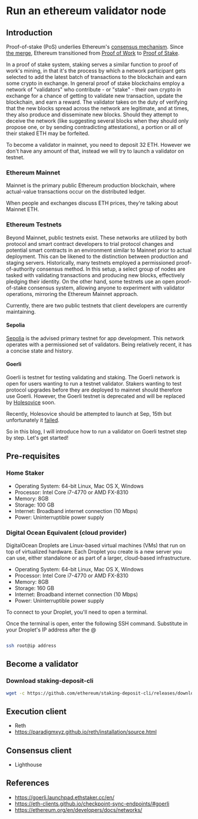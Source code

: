 # Run an ethereum validator node

## Introduction

  Proof-of-stake (PoS) underlies Ethereum's [consensus mechanism](https://ethereum.org/en/developers/docs/consensus-mechanisms/). Since [the merge](https://ethereum.org/en/roadmap/merge/), Ethereum transitioned from [Proof of Work](https://ethereum.org/en/developers/docs/consensus-mechanisms/pow/) to [Proof of Stake](https://ethereum.org/en/developers/docs/consensus-mechanisms/pos/). 
  
  In a proof of stake system, staking serves a similar function to proof of work's mining, in that it's the process by which a network participant gets selected to add the latest batch of transactions to the blockchain and earn some crypto in exchange. In general proof of stake blockchains employ a network of "validators" who contribute - or "stake" - their own crypto in exchange for a chance of getting to validate new transaction, update the blockchain, and earn a reward. The validator takes on the duty of verifying that the new blocks spread across the network are legitimate, and at times, they also produce and disseminate new blocks. Should they attempt to deceive the network (like suggesting several blocks when they should only propose one, or by sending contradicting attestations), a portion or all of their staked ETH may be forfeited. 

  To become a validator in mainnet, you need to deposit 32 ETH. However we don't have any amount of that, instead we will try to launch a validator on testnet. 

### Ethereum Mainnet

  Mainnet is the primary public Ethereum production blockchain, where actual-value transactions occur on the distributed ledger.

  When people and exchanges discuss ETH prices, they're talking about Mainnet ETH.

### Ethereum Testnets

  Beyond Mainnet, public testnets exist. These networks are utilized by both protocol and smart contract developers to trial protocol changes and potential smart contracts in an environment similar to Mainnet prior to actual deployment. This can be likened to the distinction between production and staging servers. Historically, many testnets employed a permissioned proof-of-authority consensus method. In this setup, a select group of nodes are tasked with validating transactions and producing new blocks, effectively pledging their identity. On the other hand, some testnets use an open proof-of-stake consensus system, allowing anyone to experiment with validator operations, mirroring the Ethereum Mainnet approach.

  Currently, there are two public testnets that client developers are currently maintaining.

#### Sepolia

  [Sepolia](https://sepolia.dev/) is the advised primary testnet for app development. This network operates with a permissioned set of validators. Being relatively recent, it has a concise state and history.


#### Goerli

  Goerli is testnet for testing validating and staking. The Goerli network is open for users wanting to run a testnet validator. Stakers wanting to test protocol upgrades before they are deployed to mainnet should therefore use Goerli. However, the Goerli testnet is deprecated and will be replaced by [Holesovice](https://github.com/eth-clients/holesky) soon.
  
  Recently, Holesovice should be attempted to launch at Sep, 15th but unfortunately it [failed](https://twitter.com/protolambda/status/1702691543629328474). 


So in this blog, I will introduce how to run a validator on Goerli testnet step by step. Let's get started!  

## Pre-requisites


### Home Staker

- Operating System: 64-bit Linux, Mac OS X, Windows
- Processor: Intel Core i7-4770 or AMD FX-8310
- Memory: 8GB
- Storage: 100 GB
- Internet: Broadband internet connection (10 Mbps)
- Power: Uninterruptible power supply

### Digital Ocean Equivalent (cloud provider)

DigitalOcean Droplets are Linux-based virtual machines (VMs) that run on top of virtualized hardware. Each Droplet you create is a new server you can use, either standalone or as part of a larger, cloud-based infrastructure. 

- Operating System: 64-bit Linux, Mac OS X, Windows
- Processor: Intel Core i7-4770 or AMD FX-8310
- Memory: 8GB
- Storage: 160 GB
- Internet: Broadband internet connection (10 Mbps)
- Power: Uninterruptible power supply

To connect to your Droplet, you'll need to open a terminal.


Once the terminal is open, enter the following SSH command. Substitute in your Droplet's IP address after the @

```bash

ssh root@ip address

```

## Become a validator

### Download staking-deposit-cli

```bash
wget -c https://github.com/ethereum/staking-deposit-cli/releases/download/v2.6.0/staking_deposit-cli-33cdafe-linux-amd64.tar.gz -O - | tar -xz
```

## Execution client
- Reth
- https://paradigmxyz.github.io/reth/installation/source.html


## Consensus client
- Lighthouse

## References
- https://goerli.launchpad.ethstaker.cc/en/
- https://eth-clients.github.io/checkpoint-sync-endpoints/#goerli
- https://ethereum.org/en/developers/docs/networks/
